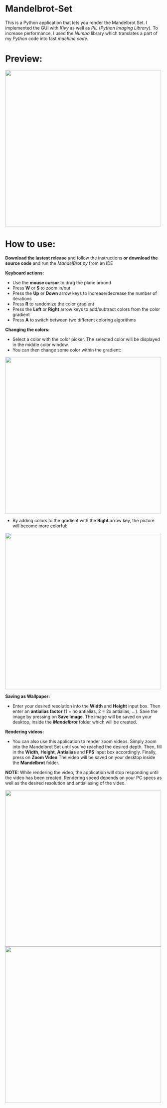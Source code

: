 # Mandelbrot-Set

This is a Python application that lets you render the Mandelbrot Set. I implemented the GUI with <i>Kivy</i> as well as <i>PIL</i> (<i>Python Imaging Library</i>). 
To increase performance, I used the <i>Numba</i> library which translates a part of my <i>Python</i> code into fast <i>machine code</i>.
# Preview:
<img src = "https://imgur.com/1oMCbzP.png" width = 500>

# How to use:

<b>Download the lastest release</b> and follow the instructions <b>or download the source code</b> and run the <i>MandelBrot.py</i> from an IDE

<b>Keyboard actions:</b>

- Use the <b>mouse cursor</b> to drag the plane around
- Press <b>W</b> or <b>S</b> to zoom in/out
- Press the <b>Up</b> or <b>Down</b> arrow keys to increase/decrease the number of iterations
- Press <b>R</b> to randomize the color gradient
- Press the <b>Left</b> or <b>Right</b> arrow keys to add/subtract colors from the color gradient
- Press <b>A</b> to switch between two different coloring algorithms

<b>Changing the colors:</b>

- Select a color with the color picker. The selected color will be displayed in the middle color window.
- You can then change some color within the gradient: 

<img src = "https://media.giphy.com/media/DSpt7wE9rQstDbqrto/giphy.gif" width = 500>

- By adding colors to the gradient with the <b>Right</b> arrow key, the picture will become more colorful:

<img src = "https://imgur.com/DEhi7Xr.png" width = 500>

<b>Saving as Wallpaper: </b>

- Enter your desired resolution into the <b>Width</b> and <b>Height</b> input box. Then enter an <b>antialias factor</b> (1 = no antialias, 2 = 2x antialias, ...).
Save the image by pressing on <b>Save Image</b>. The image will be saved on your desktop, inside the <i><b>Mandelbrot</b></i> folder which will be created.

<b>Rendering videos: </b>

- You can also use this application to render zoom videos. Simply zoom into the Mandelbrot Set until you've reached the desired depth. Then, fill in the <b>Width</b>, <b>Height</b>, <b>Antialias</b> and <b>FPS</b> input box accordingly. Finally, press on <b>Zoom Video</b>
  The video will be saved on your desktop inside the <b>Mandelbrot</b> folder.

<b>NOTE:</b> While rendering the video, the application will stop responding until the video has been created. Rendering speed depends on your PC specs as well as the desired resolution and antialiasing of the video.

<img src = "https://media.giphy.com/media/pcizXQxGO3UeNm5jxC/giphy.gif" width = 500>


<img src = "https://media.giphy.com/media/rhaxh05m3QSoRZblKa/giphy.gif" width = 500>


